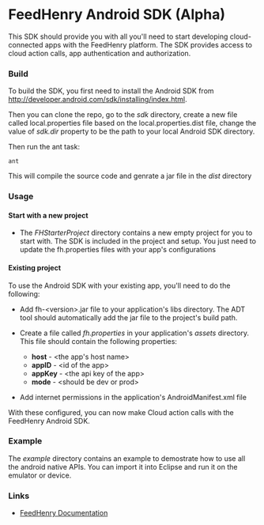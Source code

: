# FeedHenry Android SDK (Alpha)

This SDK should provide you with all you'll need to start developing cloud-connected apps with the FeedHenry platform. The SDK provides access to cloud action calls, app authentication and authorization. 

### Build

To build the SDK, you first need to install the Android SDK from http://developer.android.com/sdk/installing/index.html.

Then you can clone the repo, go to the *sdk* directory, create a new file called local.properties file based on the local.properties.dist file, change the value of *sdk.dir* property to be the path to your local Android SDK directory.

Then run the ant task:

```
ant

```

This will compile the source code and genrate a jar file in the *dist* directory

### Usage

#### Start with a new project

* The *FHStarterProject* directory contains a new empty project for you to start with. The SDK is included in the project and setup. You just need to update the fh.properties files with your app's configurations

#### Existing project

To use the Android SDK with your existing app, you'll need to do the following:

* Add fh-&lt;version&gt;.jar file to your application's libs directory. The ADT tool should automatically add the jar file to the project's build path.
* Create a file called *fh.properties* in your application's *assets* directory. This file should contain the following properties:
  * **host** - &lt;the app's host name&gt;
  * **appID** - &lt;id of the app&gt;
  * **appKey** - &lt;the api key of the app&gt;
  * **mode** - &lt;should be dev or prod&gt;

* Add internet permissions in the application's AndroidManifest.xml file
  
With these configured, you can now make Cloud action calls with the FeedHenry Android SDK. 

### Example

The *example* directory contains an example to demostrate how to use all the android native APIs. You can import it into Eclipse and run it on the emulator or device.
	
### Links
* [FeedHenry Documentation](http://docs.feedhenry.com)